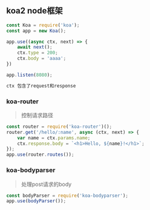 ## koa2 node框架

```js
const Koa = require('koa');
const app = new Koa();

app.use((async ctx, next) => {
    await next();
    ctx.type = 200;
    ctx.body = 'aaaa';
})

app.listen(8080);

ctx 包含了request和response　
```

### koa-router
> 控制请求路径

```js
const router = require('koa-router')();
router.get('/hello/:name', async (ctx, next) => {
    var name = ctx.params.name;
    ctx.response.body = `<h1>Hello, ${name}!</h1>`;
});
app.use(router.routes());
```

### koa-bodyparser
> 处理post请求的body

```js
const bodyParser = require('koa-bodyparser');
app.use(bodyParser());
```